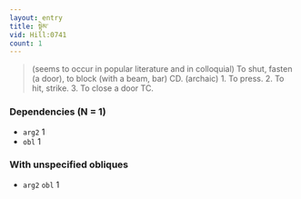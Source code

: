 ```yaml
---
layout: entry
title: སྟེམ་
vid: Hill:0741
count: 1
---
```

> (seems to occur in popular literature and in colloquial) To shut, fasten (a door), to block (with a beam, bar) CD\. (archaic) 1\. To press\. 2\. To hit, strike\. 3\. To close a door TC\.


### Dependencies (N = 1)
* `arg2` 1
* `obl` 1


### With unspecified obliques
* `arg2` `obl` 1
